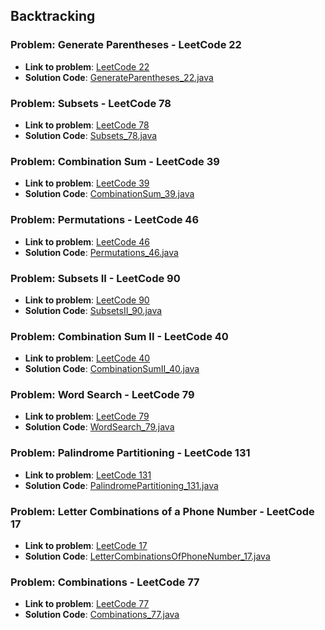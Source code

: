 ## Backtracking

### Problem: Generate Parentheses - LeetCode 22

- **Link to problem**: [LeetCode 22](https://leetcode.com/problems/generate-parentheses/)
- **Solution Code**: [GenerateParentheses_22.java](GenerateParentheses_22.java)

### Problem: Subsets - LeetCode 78

- **Link to problem**: [LeetCode 78](https://leetcode.com/problems/subsets/)
- **Solution Code**: [Subsets_78.java](Subsets_78.java)

### Problem: Combination Sum - LeetCode 39

- **Link to problem**: [LeetCode 39](https://leetcode.com/problems/combinatino-sum/)
- **Solution Code**: [CombinationSum_39.java](CombinationSum_39.java)

### Problem: Permutations - LeetCode 46

- **Link to problem**: [LeetCode 46](https://leetcode.com/problems/permutations/)
- **Solution Code**: [Permutations_46.java](Permutations_46.java)

### Problem: Subsets II - LeetCode 90

- **Link to problem**: [LeetCode 90](https://leetcode.com/problems/subsets-ii/)
- **Solution Code**: [SubsetsII_90.java](SubsetsII_90.java)

### Problem: Combination Sum II - LeetCode 40

- **Link to problem**: [LeetCode 40](https://leetcode.com/problems/combination-sum-ii/)
- **Solution Code**: [CombinationSumII_40.java](CombinationSumII_40.java)

### Problem: Word Search - LeetCode 79

- **Link to problem**: [LeetCode 79](https://leetcode.com/problems/word-search/)
- **Solution Code**: [WordSearch_79.java](WordSearch_79.java)

### Problem: Palindrome Partitioning - LeetCode 131

- **Link to problem**: [LeetCode 131](https://leetcode.com/problems/palindrome-partitioning/)
- **Solution Code**: [PalindromePartitioning_131.java](PalindromePartitioning_131.java)

### Problem: Letter Combinations of a Phone Number - LeetCode 17

- **Link to problem**: [LeetCode 17](https://leetcode.com/problems/letter-combinations-of-a-phone-number/)
- **Solution Code**: [LetterCombinationsOfPhoneNumber_17.java](LetterCombinationsOfPhoneNumber_17.java)

### Problem: Combinations - LeetCode 77

- **Link to problem**: [LeetCode 77](https://leetcode.com/problems/combinations/)
- **Solution Code**: [Combinations_77.java](Combinations_77.java)
